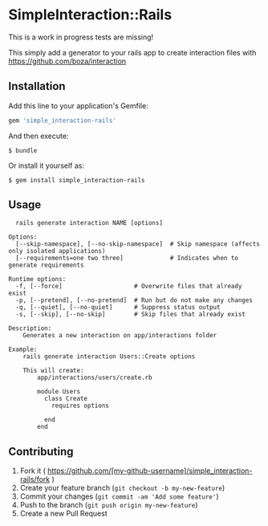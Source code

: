 # SimpleInteraction::Rails

This is a work in progress tests are missing! 

This simply add a generator to your rails app to create interaction files with 
https://github.com/boza/interaction


## Installation

Add this line to your application's Gemfile:

```ruby
gem 'simple_interaction-rails'
```

And then execute:

    $ bundle

Or install it yourself as:

    $ gem install simple_interaction-rails

## Usage

```
  rails generate interaction NAME [options]

Options:
  [--skip-namespace], [--no-skip-namespace]  # Skip namespace (affects only isolated applications)
  [--requirements=one two three]             # Indicates when to generate requirements

Runtime options:
  -f, [--force]                    # Overwrite files that already exist
  -p, [--pretend], [--no-pretend]  # Run but do not make any changes
  -q, [--quiet], [--no-quiet]      # Suppress status output
  -s, [--skip], [--no-skip]        # Skip files that already exist

Description:
    Generates a new interaction on app/interactions folder

Example:
    rails generate interaction Users::Create options

    This will create:
        app/interactions/users/create.rb

        module Users
          class Create
            requires options

          end
        end
```

## Contributing

1. Fork it ( https://github.com/[my-github-username]/simple_interaction-rails/fork )
2. Create your feature branch (`git checkout -b my-new-feature`)
3. Commit your changes (`git commit -am 'Add some feature'`)
4. Push to the branch (`git push origin my-new-feature`)
5. Create a new Pull Request
